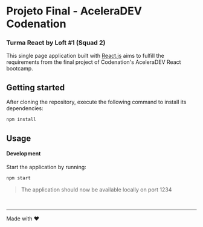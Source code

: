 # Projeto Final - AceleraDEV Codenation

### Turma React by Loft #1 (Squad 2)

This single page application built with [React.js](https://reactjs.org/) aims to fulfill the requirements from the final project of Codenation's AceleraDEV React bootcamp.

## Getting started

After cloning the repository, execute the following command to install its dependencies:

```sh
npm install
```

## Usage

#### Development

Start the application by running:

```sh
npm start
```

> The application should now be available locally on port 1234

&nbsp;
&nbsp;
&nbsp;

---

Made with :heart:

